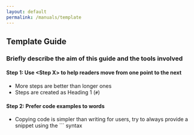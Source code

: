 ```yaml
---
layout: default
permalink: /manuals/template
---
```



## Template Guide

### Briefly describe the aim of this guide and the tools involved

#### Step 1: Use \<Step X> to help readers move from one point to the next

* More steps are better than longer ones
* Steps are created as Heading 1 (`#`)

#### Step 2: Prefer code examples to words

* Copying code is simpler than writing for users, try to always provide a snippet using the  \`\`\`  syntax
